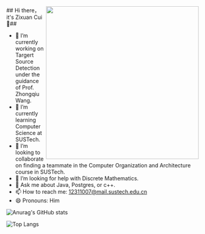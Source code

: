 <img align='right' src='https://github.com/chanbengz/chanbengz/blob/main/img/zelda-kendo.jpeg' width=400px> 
## Hi there， it's Zixuan Cui👋##

- 🔭 I’m currently working on Targert Source Detection under the guidance of Prof. Zhongqiu Wang.
- 🌱 I’m currently learning Computer Science at SUSTech.
- 👯 I’m looking to collaborate on finding a teammate in the Computer Organization and Architecture course in SUSTech.
- 🤔 I’m looking for help with Discrete Mathematics.
- 💬 Ask me about Java, Postgres, or c++.
- 📫 How to reach me: 12311007@mail.sustech.edu.cn
- 😄 Pronouns: Him

![Anurag's GitHub stats](https://github-readme-stats.vercel.app/api?username=Tsuizxgo)  

![Top Langs](https://github-readme-stats.vercel.app/api/top-langs/?username=anuraghazra)

<!--
**Tsuizxgo/Tsuizxgo** is a ✨ _special_ ✨ repository because its `README.md` (this file) appears on your GitHub profile.

Here are some ideas to get you started:

- 🔭 I’m currently working on ...
- 🌱 I’m currently learning compute science in SUSTech
- 👯 I’m looking to collaborate on ...
- 🤔 I’m looking for help with ...
- 💬 Ask me about ...
- 📫 How to reach me: ...
- 😄 Pronouns: ...
- ⚡ Fun fact: ...
-->
